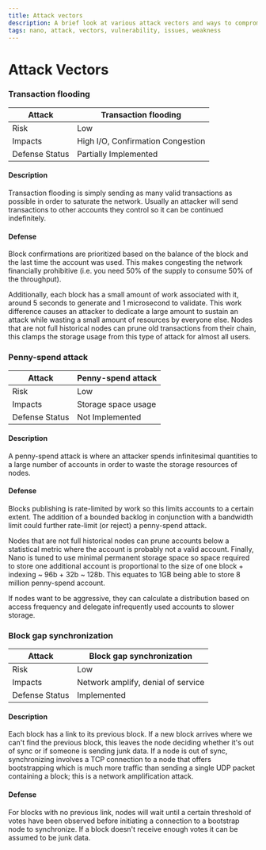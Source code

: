 ```yaml
---
title: Attack vectors
description: A brief look at various attack vectors and ways to compromise or degrade the Nano network
tags: nano, attack, vectors, vulnerability, issues, weakness
---
```


# Attack Vectors

### Transaction flooding

| Attack         | Transaction flooding              |
| -------------- | --------------------------------- |
| Risk           | Low                               |
| Impacts        | High I/O, Confirmation Congestion |
| Defense Status | Partially Implemented             |

#### Description

Transaction flooding is simply sending as many valid transactions as possible in order to saturate the network. Usually an attacker will send transactions to other accounts they control so it can be continued indefinitely.

#### Defense

Block confirmations are prioritized based on the balance of the block and the last time the account was used. This makes congesting the network financially prohibitive (i.e. you need 50% of the supply to consume 50% of the throughput).

Additionally, each block has a small amount of work associated with it, around 5 seconds to generate and 1 microsecond to validate. This work difference causes an attacker to dedicate a large amount to sustain an attack while wasting a small amount of resources by everyone else. Nodes that are not full historical nodes can prune old transactions from their chain, this clamps the storage usage from this type of attack for almost all users.

### Penny-spend attack

| Attack         | Penny-spend attack  |
| -------------- | ------------------- |
| Risk           | Low                 |
| Impacts        | Storage space usage |
| Defense Status | Not Implemented     |

#### Description

A penny-spend attack is where an attacker spends infinitesimal quantities to a large number of accounts in order to waste the storage resources of nodes.

#### Defense

Blocks publishing is rate-limited by work so this limits accounts to a certain extent. The addition of a bounded backlog in conjunction with a bandwidth limit could further rate-limit (or reject) a penny-spend attack.

Nodes that are not full historical nodes can prune accounts below a statistical metric where the account is probably not a valid account. Finally, Nano is tuned to use minimal permanent storage space so space required to store one additional account is proportional to the size of one block + indexing ~ 96b + 32b ~ 128b. This equates to 1GB being able to store 8 million penny-spend account.

If nodes want to be aggressive, they can calculate a distribution based on access frequency and delegate infrequently used accounts to slower storage.

### Block gap synchronization

| Attack         | Block gap synchronization          |
| -------------- | ---------------------------------- |
| Risk           | Low                                |
| Impacts        | Network amplify, denial of service |
| Defense Status | Implemented                        |

#### Description

Each block has a link to its previous block. If a new block arrives where we can't find the previous block, this leaves the node deciding whether it's out of sync or if someone is sending junk data. If a node is out of sync, synchronizing involves a TCP connection to a node that offers bootstrapping which is much more traffic than sending a single UDP packet containing a block; this is a network amplification attack.

#### Defense

For blocks with no previous link, nodes will wait until a certain threshold of votes have been observed before initiating a connection to a bootstrap node to synchronize. If a block doesn't receive enough votes it can be assumed to be junk data.

